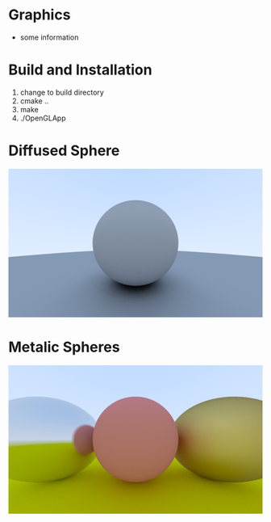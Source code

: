 # Graphics
- some information

# Build and Installation
1. change to build directory
2. cmake ..
3. make
4. ./OpenGLApp

# Diffused Sphere
![alt text](docs/images/diffused.png)

# Metalic Spheres
![alt text](docs/images/metalic.png)
